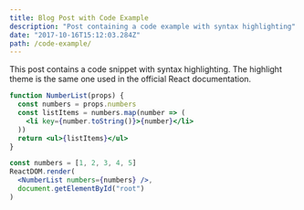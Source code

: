 ```yaml
---
title: Blog Post with Code Example
description: "Post containing a code example with syntax highlighting"
date: "2017-10-16T15:12:03.284Z"
path: /code-example/
---
```


This post contains a code snippet with syntax highlighting. The highlight
theme is the same one used in the official React documentation.

```jsx
function NumberList(props) {
  const numbers = props.numbers
  const listItems = numbers.map(number => (
    <li key={number.toString()}>{number}</li>
  ))
  return <ul>{listItems}</ul>
}

const numbers = [1, 2, 3, 4, 5]
ReactDOM.render(
  <NumberList numbers={numbers} />,
  document.getElementById("root")
)
```
